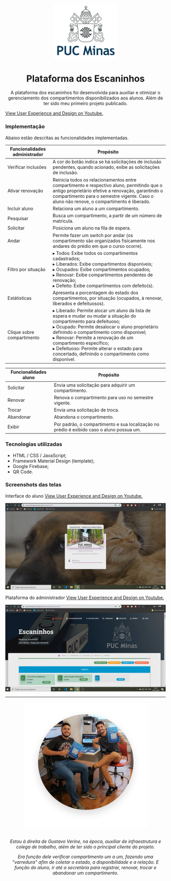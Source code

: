 <h3 align="center">
<img style="" width="200px" src="img/pucminaslogo.png">
</h3>

<h1 align="center">Plataforma dos Escaninhos</h1>
<p align="center">A plataforma dos escaninhos foi desenvolvida para auxiliar e otimizar o gerenciamento dos compartimentos disponibilizados aos alunos. Além de ter sido meu primeiro projeto publicado.</p>

<a href="https://youtu.be/omsPSC1DbAI" target="_blank"> View User Experience and Design on Youtube.</a><br>

### Implementação

Abaixo estão descritas as funcionalidades implementadas.

| Funcionalidades administrador | Propósito |
| ------ | ------ |
| Verificar inclusões | A cor do botão indica se há solicitações de inclusão pendentes, quando acionado, exibe as solicitações de inclusão. |
| Ativar renovação | Reinicia todos os relacionamentos entre compartimento e respectivo aluno, permitindo que o antigo proprietário efetive a renovação, garantindo o compartimento para o semestre vigente. Caso o aluno não renove, o compartimento é liberado. |
| Incluir aluno | Relaciona um aluno a um compartimento. |
| Pesquisar | Busca um compartimento, a partir de um número de matricula. |
| Solicitar | Posiciona um aluno na fila de espera. |
| Andar | Permite fazer um switch por andar (os compartimento são organizados fisicamente nos andares do prédio em que o curso ocorre). |
| Filtro por situação |▸ Todos: Exibe todos os compartimentos cadastrados; <br>▸ Liberados: Exibe compartimentos disponíveis; <br>▸ Ocupados: Exibe compartimentos ocupados; <br>▸ Renovar: Exibe compartimentos pendentes de renovação; <br>▸ Defeito: Exibe compartimentos com defeito(s). |
| Estátisticas | Apresenta a porcentagem do estado dos compartimentos, por situação (ocupados, à renovar, liberados e defeituosos). |
| Clique sobre compartimento|▸ Liberado: Permite alocar um aluno da lista de espera e mudar ou mudar a situação do compartimento para defeituoso; <br>▸ Ocupado: Permite desalocar o aluno proprietário definindo o compartimento como disponível;<br> ▸ Renovar: Permite a renovação de um compartimento específico; <br> ▸ Defeituoso: Permite alterar o estado para concertado, definindo o compartimento como disponível.|

| Funcionalidades aluno | Propósito |
| ------ | ------ |
| Solicitar | Envia uma solicitação para adquirir um compartimento. |
| Renovar | Renova o compartimento para uso no semestre vigente.|
| Trocar| Envia uma solicitação de troca. |
| Abandonar| Abandona o compartimento.|
| Exibir | Por padrão, o compartimento e sua localização no prédio é exibido caso o aluno possua um.|

### Tecnologias utilizadas

- HTML / CSS / JavaScript;
- Framework Material Design (template);
- Google Firebase;
- QR Code.

### Screenshots das telas

Interface do aluno <a href="https://youtu.be/omsPSC1DbAI" target="_blank"> View User Experience and Design on Youtube.</a><br>

<img src="img/2.png">

Plataforma do administrador <a href="https://youtu.be/omsPSC1DbAI" target="_blank"> View User Experience and Design on Youtube.</a><br>

<img src="img/4.png">

-------

<h6 align="center"><img width="390px" src="img/1.png"></h6>
<p align="center"><i>Estou à direita de Gustavo Verine, na época, auxiliar de infraestrutura e colega de trabalho, além de ter sido o principal cliente do projeto.</i></p>

<p align="center"><i>Era função dele verificar compartimento um a um, fazendo uma "varredura" afim de coletar o estado, a disponibilidade e a relação. E função do aluno, ir até a secretária para registrar, renovar, trocar e abandonar um compartimento.</i></p>